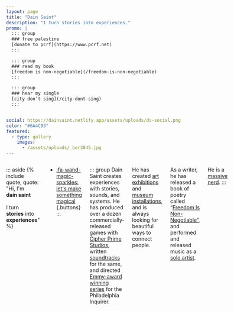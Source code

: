 ```yaml
---
layout: page
title: "Dain Saint"
description: "I turn stories into experiences."
promo: |
  ::: group
  ### free palestine
  [donate to pcrf](https://www.pcrf.net)
  :::

  ::: group
  ### read my book
  [freedom is non-negotiable](/freedom-is-non-negotiable)
  :::

  ::: group
  ### hear my single
  [city don’t sing](/city-dont-sing)
  :::


social: https://dainsaint.netlify.app/assets/uploads/ds-social.png
color: "#6A4C93"
featured:
  - type: gallery
    images:
      - /assets/uploads/_ber3845.jpg
---
```

<style>
  .project-info {
    display: none;
  }
</style>

<div class="columns">

::: aside
{% include quote, quote: "Hi, I'm<br/>**dain saint**<br/><br/>I turn<br/>**stories** into<br/>**experiences**" %}
* [:fa-wand-magic-sparkles: let's make something magical](/collab)
{.buttons}
:::


::: group
Dain Saint creates experiences with stories, sounds, and systems. He has produced over a dozen commercially-released games with [Cipher Prime Studios](https://cipherprime.com), written [soundtracks](https://cipherprime.bandcamp.com) for the same, and directed [Emmy-award winning series](https://inquirer.com/wildestdreams) for the Philadelphia Inquirer. 

He has created [art exhibitions](https://wevetraveledsofar.com) and [museum installations](https://www.phillyseaport.org/exhibits/river-alive/), and is always looking for beautiful ways to connect people.

As a writer, he has released a book of poetry called “[Freedom Is Non-Negotiable”](/freedom-is-non-negotiable), and performed and released music as a [solo artist](/city-dont-sing).

He is a [massive nerd](https://dainsaint.bandcamp.com/album/pieces-of-8).
:::

</div>